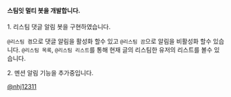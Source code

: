 <h4>스팀잇 멀티 봇을 개발합니다.</h4>

1\. 리스팀 댓글 알림 봇을 구현하였습니다.

`@리스팀 켬`으로 댓글 알림을 활성화 할수 있고
`@리스팀 끔`으로 알림을 비활성화 할수 있습니다.
`@리스팀 목록`, `@리스팀 리스트`를 통해 현재 글의 리스팀한 유저의 리스트를 볼수 있습니다.

2\. 멘션 알림 기능을 추가중입니다.

[@nhj12311](https://steemit.com/@nhj12311)
